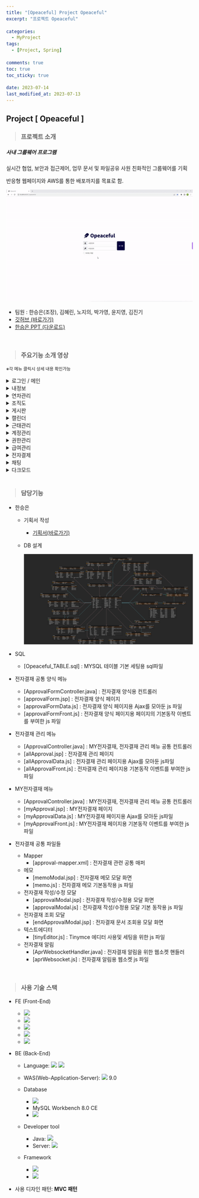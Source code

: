 ```yaml
---
title: "[Opeaceful] Project Opeaceful"
excerpt: "프로젝트 Opeaceful"

categories:
  - MyProject
tags:
  - [Project, Spring]

comments: true
toc: true
toc_sticky: true

date: 2023-07-14
last_modified_at: 2023-07-13
---
```


## Project [ Opeaceful ]

> ### 프로젝트 소개

##### 사내 그룹웨어 프로그램

실시간 협업, 보안과 접근제어, 업무 문서 및 파일공유
사원 친화적인 그룹웨어를 기획

반응형 웹페이지와 AWS를 통한 배포까지를 목표로 함.

![프로젝트 소개](https://github.com/Opeaceful/Opeaceful/raw/main/Opeaceful/src/main/webapp/resources/etc/video/opeaceful.gif)

<ul>
  <li>팀원 : 한승은(조장), 김혜린, 노지의, 박가영, 윤지영, 김진기</li>
  <li><a href="https://github.com/Opeaceful/Opeaceful" target="_blank">깃허브 (바로가기)</a></li>
  <li><a href="/assets/images/MyProject/Opeaceful.pdf" download>한승은 PPT (다운로드)</a></li>
</ul>

<br>

> ### 주요기능 소개 영상

<p><small>※각 메뉴 클릭시 상세 내용 확인가능</small></p>

<details>
<summary> 로그인 / 메인 </summary><br>
<div markdown="1">

![로그인 / 메인](https://github.com/Opeaceful/Opeaceful/raw/main/Opeaceful/src/main/webapp/resources/etc/video/login.gif)

</div>
</details>

<details>
<summary> 내정보 </summary><br>
<div markdown="1">

![내정보](https://github.com/Opeaceful/Opeaceful/raw/main/Opeaceful/src/main/webapp/resources/etc/video/mypage.gif)

</div>
</details>

<details>
<summary> 연차관리 </summary><br>
<div markdown="1">

![연차관리](https://github.com/Opeaceful/Opeaceful/raw/main/Opeaceful/src/main/webapp/resources/etc/video/annual.gif)

</div>
</details>

<details>
<summary> 조직도 </summary>
<div markdown="1">

![조직도](https://github.com/Opeaceful/Opeaceful/raw/main/Opeaceful/src/main/webapp/resources/etc/video/darkmode.gif)

</div>
</details>

<details>
<summary> 게시판 </summary>
<div markdown="1">

![게시판](https://github.com/Opeaceful/Opeaceful/raw/main/Opeaceful/src/main/webapp/resources/etc/video/board.gif)

</div>
</details>

<details>
<summary> 캘린더 </summary>
<div markdown="1">

![캘린더](https://github.com/Opeaceful/Opeaceful/raw/main/Opeaceful/src/main/webapp/resources/etc/video/calendar.gif)

</div>
</details>

<details>
<summary> 근태관리 </summary>
<div markdown="1">

![근태관리](https://github.com/Opeaceful/Opeaceful/raw/main/Opeaceful/src/main/webapp/resources/etc/video/darkmode.gif)

</div>
</details>

<details>
<summary> 계정관리 </summary>
<div markdown="1">

![계정관리](https://github.com/Opeaceful/Opeaceful/raw/main/Opeaceful/src/main/webapp/resources/etc/video/member.gif)

</div>
</details>

<details>
<summary> 권한관리 </summary>
<div markdown="1">

![권한관리](https://github.com/Opeaceful/Opeaceful/raw/main/Opeaceful/src/main/webapp/resources/etc/video/role.gif)

</div>
</details>

<details>
<summary> 급여관리 </summary>
<div markdown="1">

![급여관리](https://github.com/Opeaceful/Opeaceful/raw/main/Opeaceful/src/main/webapp/resources/etc/video/salary.gif)

</div>
</details>

<details>
<summary> 전자결제 </summary>
<div markdown="1">
  
  - 전자결재 양식
  ![전자결제양식](https://github.com/Opeaceful/Opeaceful/raw/main/Opeaceful/src/main/webapp/resources/etc/video/approvalForm.gif)
  - MY 전자결재
    ![전자결제](https://github.com/Opeaceful/Opeaceful/raw/main/Opeaceful/src/main/webapp/resources/etc/video/approval.gif)
  - 전자결재 관리
    ![전자결제관리](https://github.com/Opeaceful/Opeaceful/raw/main/Opeaceful/src/main/webapp/resources/etc/video/approvalManage.gif)

</div>
</details>

<details>
<summary> 채팅 </summary>
<div markdown="1">

![채팅](https://github.com/Opeaceful/Opeaceful/raw/main/Opeaceful/src/main/webapp/resources/etc/video/darkmode.gif)

</div>
</details>

<details>
<summary> 다크모드 </summary>
<div markdown="1">

![다크모드](https://github.com/Opeaceful/Opeaceful/raw/main/Opeaceful/src/main/webapp/resources/etc/video/darkmode.gif)

</div>
</details>

<br>

> ### 담당기능

- 한승은

  - 기획서 작성

    - <a href="https://docs.google.com/spreadsheets/d/1BetFMp64okyNTD5TSe3A4GyWWF_pxn_f3TOzRJlA34o/edit?usp=sharing" target="_blank">기획서(바로가기)</a>

  - DB 설계
    <p align="center">
      <img width="calc(100% - #{$right-sidebar-width-narrow})" height="auto" src="/assets/images/MyProject/Opeaceful.png">
    </p>

- SQL
  - [Opeaceful_TABLE.sql] : MYSQL 테이블 기본 세팅용 sql파일
- 전자결재 공통 양식 메뉴
  - [ApprovalFormController.java] : 전자결재 양식용 컨트롤러
  - [approvalForm.jsp] : 전자결재 양식 페이지
  - [approvalFormData.js] : 전자결재 양식 페이지용 Ajax를 모아둔 js 파일
  - [approvalFormFront.js] : 전자결재 양식 페이지용 페이지의 기본동작 이벤트를 부여한 js 파일
- 전자결재 관리 메뉴
  - [ApprovalController.java] : MY전자결재, 전자결재 관리 메뉴 공통 컨트롤러
  - [allApproval.jsp] : 전자결재 관리 페이지
  - [allApprovalData.js] : 전자결재 관리 페이지용 Ajax를 모아둔 js파일
  - [allApprovalFront.js] : 전자결재 관리 페이지용 기본동작 이벤트를 부여한 js 파일
- MY전자결재 메뉴
  - [ApprovalController.java] : MY전자결재, 전자결재 관리 메뉴 공통 컨트롤러
  - [myApproval.jsp] : MY전자결재 페이지
  - [myApprovalData.js] : MY전자결재 페이지용 Ajax를 모아둔 js파일
  - [myApprovalFront.js] : MY전자결재 페이지용 기본동작 이벤트를 부여한 js 파일
- 전자결재 공통 파일들
  - Mapper
    - [approval-mapper.xml] : 전자결재 관련 공통 매퍼
  - 메모
    - [memoModal.jsp] : 전자결재 메모 모달 화면
    - [memo.js] : 전자결재 메모 기본동작용 js 파일
  - 전자결재 작성/수정 모달
    - [approvalModal.jsp] : 전자결재 작성/수정용 모달 화면
    - [approvalModal.js] : 전자결재 작성/수정용 모달 기본 동작용 js 파일
  - 전자결재 조회 모달
    - [endApprovalModal.jsp] : 전자결재 문서 조회용 모달 화면
  - 텍스트에디터
    - [tinyEditor.js] : Tinymce 에디터 사용및 세팅을 위한 js 파일
  - 전자결재 알림
    - [AprWebsocketHandler.java] : 전자결재 알림을 위한 웹소켓 핸들러
    - [aprWebsocket.js] : 전자결재 알림용 웹소켓 js 파일

<br>

> ### 사용 기술 스택

- FE (Front-End)

  - <img src="https://img.shields.io/badge/JSP-F46D01?style=flat&logo=JSP&logoColor=white"/>
  - <img src="https://img.shields.io/badge/HTML5-E34F26?style=flat&logo=HTML5&logoColor=white"/>
  - <img src="https://img.shields.io/badge/CSS3-1572B6?style=flat&logo=CSS3&logoColor=white"/>
  - <img src="https://img.shields.io/badge/JavaScript-F7DF1E?style=flat&logo=JavaScript&logoColor=white"/>
  - <img src="https://img.shields.io/badge/jQuery-0769AD?style=flat&logo=jQuery&logoColor=white"/>

- BE (Back-End)

  - Language: <img src="https://img.shields.io/badge/JAVA-007396?style=flat&logo=JAVA&logoColor=white"/> <img src="https://img.shields.io/badge/Ajax-2AA5DC?style=flat&logo=Ajax&logoColor=white"/>
  - WAS(Web-Application-Server): <img src="https://img.shields.io/badge/Apache Tomcat-F8DC75?style=flat&logo=ApacheTomcat&logoColor=white"/> 9.0
  - Database
    - <img src="https://img.shields.io/badge/MySQL-232F3E?style=flat&logo=MySQL&logoColor=white"/>
    - MySQL Workbench 8.0 CE
    - <img src="https://img.shields.io/badge/Amazon RDS-527FFF?style=flat&logo=AmazonRDS&logoColor=white"/>
  - Developer tool
    - Java: <img src="https://img.shields.io/badge/STS-6DB33F?style=flat&logo=STS&logoColor=white"/>
    - Server: <img src="https://img.shields.io/badge/Amazon AWS-232F3E?style=flat&logo=AmazonAWS&logoColor=white"/>
  - Framework

    - <img src="https://img.shields.io/badge/Spring-6DB33F?style=flat&logo=Spring&logoColor=white"/>

    - <img src="https://img.shields.io/badge/Bootstrap-7952B3?style=flat&logo=Bootstrap&logoColor=white"/>

- 사용 디자인 패턴: **MVC 패턴**
